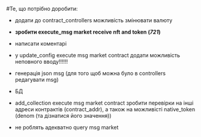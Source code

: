 #Те, що потрібно доробити:

- додати до contract_controllers можливість змінювати валюту

- **зробити execute_msg market receive nft and token (_721_)**

- написати коментарі

- у update_config execute msg market contract додати можливість неповного вводу!!!!!!

- генерація json msg (для того щоб можна було в controllers редагувати msg)

- БД

- add_collection execute msg market contract зробити перевірки на інші адреси контрактів (contract_addr), а також на можливісті native_token (denom (та дізнатися його значення))

- не роблять адекватно query msg market